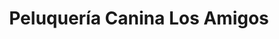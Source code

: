 ---
title: "Peluquería Canina Los Amigos"
url: /madrid/peluqueria-canina-los-amigos/
shop: Tiersalon
---
